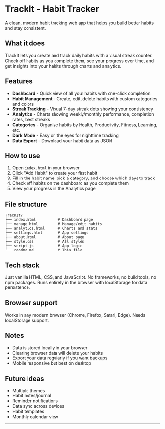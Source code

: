 # TrackIt - Habit Tracker

A clean, modern habit tracking web app that helps you build better habits and stay consistent.

## What it does

TrackIt lets you create and track daily habits with a visual streak counter. Check off habits as you complete them, see your progress over time, and get insights into your habits through charts and analytics.

## Features

- **Dashboard** - Quick view of all your habits with one-click completion
- **Habit Management** - Create, edit, delete habits with custom categories and colors
- **Streak Tracking** - Visual 7-day streak dots showing your consistency
- **Analytics** - Charts showing weekly/monthly performance, completion rates, best streaks
- **Categories** - Organize habits by Health, Productivity, Fitness, Learning, etc.
- **Dark Mode** - Easy on the eyes for nighttime tracking
- **Data Export** - Download your habit data as JSON

## How to use

1. Open `index.html` in your browser
2. Click "Add Habit" to create your first habit
3. Fill in the habit name, pick a category, and choose which days to track
4. Check off habits on the dashboard as you complete them
5. View your progress in the Analytics page

## File structure

```
TrackIt/
├── index.html          # Dashboard page
├── manage.html         # Manage/edit habits
├── analytics.html      # Charts and stats
├── settings.html       # App settings
├── about.html          # About page
├── style.css           # All styles
├── script.js           # App logic
└── readme.md           # This file
```

## Tech stack

Just vanilla HTML, CSS, and JavaScript. No frameworks, no build tools, no npm packages. Runs entirely in the browser with localStorage for data persistence.

## Browser support

Works in any modern browser (Chrome, Firefox, Safari, Edge). Needs localStorage support.

## Notes

- Data is stored locally in your browser
- Clearing browser data will delete your habits
- Export your data regularly if you want backups
- Mobile responsive but best on desktop

## Future ideas

- Multiple themes
- Habit notes/journal
- Reminder notifications
- Data sync across devices
- Habit templates
- Monthly calendar view

---

